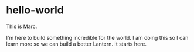 # hello-world

This is Marc.

I'm here to build something incredible for the world. 
I am doing this so I can learn more so we can build a better Lantern. 
It starts here. 

